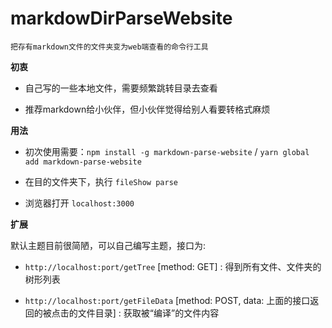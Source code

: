 # markdowDirParseWebsite

`把存有markdown文件的文件夹变为web端查看的命令行工具`

**初衷**

+ 自己写的一些本地文件，需要频繁跳转目录去查看

+ 推荐markdown给小伙伴，但小伙伴觉得给别人看要转格式麻烦 

**用法**

+ 初次使用需要：`npm install -g markdown-parse-website` / `yarn global add markdown-parse-website`

+ 在目的文件夹下，执行 `fileShow parse`

+ 浏览器打开 `localhost:3000`

**扩展**

默认主题目前很简陋，可以自己编写主题，接口为:

+ `http://localhost:port/getTree` [method: GET] : 得到所有文件、文件夹的树形列表

+ `http://localhost:port/getFileData` [method: POST, data: 上面的接口返回的被点击的文件目录] : 获取被“编译”的文件内容